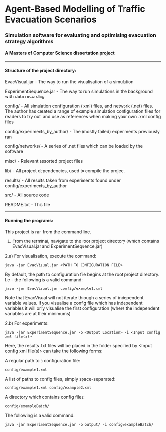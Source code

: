 # Agent-Based Modelling of Traffic Evacuation Scenarios
### Simulation software for evaluating and optimising evacuation strategy algorithms
#### A Masters of Computer Science dissertation project 

----------------------------------------------------------------------------------

#### Structure of the project directory:

EvacVisual.jar				-	The way to run the visualisation of a simulation

ExperimentSequence.jar 		-	The way to run simulations in the background with data recording

config/						-	All simulation configuration (.xml) files, and network (.net) files. The author has created a range of example simulation configuration files for readers to try out, and use as references when making your own .xml config files

config/experiments_by_author/	- The (mostly failed) experiments previously ran

config/networks/				- A series of .net files which can be loaded by the software	

misc/						- Relevant assorted project files

lib/						-	All project dependencies, used to compile the project

results/					-	All results taken from experiments found under config/experiments_by_author

src/						-	All source code

README.txt					-	This file

-----------------------------------------------------------------------------------

#### Running the programs:

This project is ran from the command line.

1) From the terminal, navigate to the root project directory (which contains EvacVisual.jar and ExperimentSequence.jar)

2.a) For visualisation, execute the command:

	java -jar EvacVisual.jar <PATH TO CONFIGURATION FILE>

By default, the path to configuration file begins at the root project directory.
I.e - the following is a valid command:
	
	java -jar EvacVisual.jar config/example1.xml

Note that EvacVisual will not iterate through a series of independent variable values. If you visualise a config
file which has independent variables it will only visualise the first configuration (where the independent variables
are at their minimums)

2.b) For experiments:
	
	java -jar ExperimentSequence.jar -o <Output Location> -i <Input config xml file(s)>

Here, the results .txt files will be placed in the folder specified by <Output Location>
<Input config xml file(s)> can take the following forms:
	
A regular path to a configuration file:
	
	config/example1.xml

A list of paths to config files, simply space-separated:
		
	config/example1.xml config/example2.xml
		
A directory which contains config files:
	
	config/exampleBatch/

The following is a valid command:
	
	java -jar ExperimentSequence.jar -o output/ -i config/exampleBatch/
